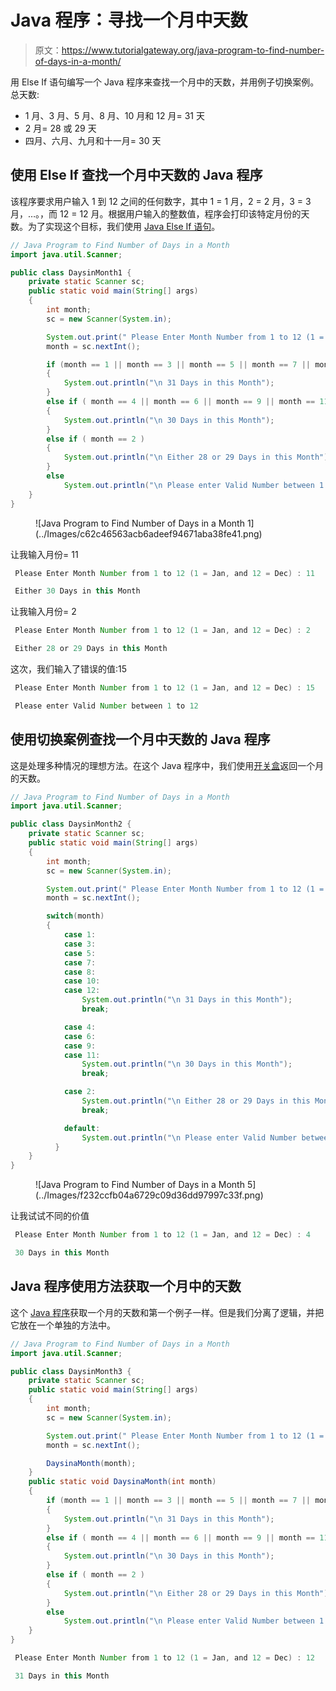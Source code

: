 # Java 程序：寻找一个月中天数

> 原文：<https://www.tutorialgateway.org/java-program-to-find-number-of-days-in-a-month/>

用 Else If 语句编写一个 Java 程序来查找一个月中的天数，并用例子切换案例。总天数:

*   1 月、3 月、5 月、8 月、10 月和 12 月= 31 天
*   2 月= 28 或 29 天
*   四月、六月、九月和十一月= 30 天

## 使用 Else If 查找一个月中天数的 Java 程序

该程序要求用户输入 1 到 12 之间的任何数字，其中 1 = 1 月，2 = 2 月，3 = 3 月，…。，而 12 = 12 月。根据用户输入的整数值，程序会打印该特定月份的天数。为了实现这个目标，我们使用 [Java Else If 语句](https://www.tutorialgateway.org/java-else-if-statement/)。

```java
// Java Program to Find Number of Days in a Month
import java.util.Scanner;

public class DaysinMonth1 {
	private static Scanner sc;
	public static void main(String[] args) 
	{
		int month;
		sc = new Scanner(System.in);

		System.out.print(" Please Enter Month Number from 1 to 12 (1 = Jan, and 12 = Dec) : ");
		month = sc.nextInt();	

		if (month == 1 || month == 3 || month == 5 || month == 7 || month == 8 || month == 10 || month == 12 )
		{
			System.out.println("\n 31 Days in this Month");  	
		}
		else if ( month == 4 || month == 6 || month == 9 || month == 11 )
		{
			System.out.println("\n 30 Days in this Month");  	
		}  
		else if ( month == 2 )
		{
			System.out.println("\n Either 28 or 29 Days in this Month");  	
		} 
		else
			System.out.println("\n Please enter Valid Number between 1 to 12");
	}
}
```

<figure class="wp-block-image">![Java Program to Find Number of Days in a Month 1](../Images/c62c46563acb6adeef94671aba38fe41.png)</figure>

让我输入月份= 11

```java
 Please Enter Month Number from 1 to 12 (1 = Jan, and 12 = Dec) : 11

 Either 30 Days in this Month
```

让我输入月份= 2

```java
 Please Enter Month Number from 1 to 12 (1 = Jan, and 12 = Dec) : 2

 Either 28 or 29 Days in this Month
```

这次，我们输入了错误的值:15

```java
 Please Enter Month Number from 1 to 12 (1 = Jan, and 12 = Dec) : 15

 Please enter Valid Number between 1 to 12
```

## 使用切换案例查找一个月中天数的 Java 程序

这是处理多种情况的理想方法。在这个 Java 程序中，我们使用[开关盒](https://www.tutorialgateway.org/java-switch-case/)返回一个月的天数。

```java
// Java Program to Find Number of Days in a Month
import java.util.Scanner;

public class DaysinMonth2 {
	private static Scanner sc;
	public static void main(String[] args) 
	{
		int month;
		sc = new Scanner(System.in);

		System.out.print(" Please Enter Month Number from 1 to 12 (1 = Jan, and 12 = Dec) : ");
		month = sc.nextInt();	

		switch(month)
		{
		  	case 1:
		  	case 3:
			case 5: 	
			case 7:
			case 8:
			case 10:
			case 12:			  	
				System.out.println("\n 31 Days in this Month");
			  	break;

			case 4:	
			case 6:
			case 9:
			case 11:			    	
				System.out.println("\n 30 Days in this Month");  
				break;

			case 2:
				System.out.println("\n Either 28 or 29 Days in this Month"); 
				break;

			default:		  	
				System.out.println("\n Please enter Valid Number between 1 to 12");
		  }
	}
}
```

<figure class="wp-block-image">![Java Program to Find Number of Days in a Month 5](../Images/f232ccfb04a6729c09d36dd97997c33f.png)</figure>

让我试试不同的价值

```java
 Please Enter Month Number from 1 to 12 (1 = Jan, and 12 = Dec) : 4

 30 Days in this Month
```

## Java 程序使用方法获取一个月中的天数

这个 [Java 程序](https://www.tutorialgateway.org/learn-java-programs/)获取一个月的天数和第一个例子一样。但是我们分离了逻辑，并把它放在一个单独的方法中。

```java
// Java Program to Find Number of Days in a Month
import java.util.Scanner;

public class DaysinMonth3 {
	private static Scanner sc;
	public static void main(String[] args) 
	{
		int month;
		sc = new Scanner(System.in);

		System.out.print(" Please Enter Month Number from 1 to 12 (1 = Jan, and 12 = Dec) : ");
		month = sc.nextInt();	

		DaysinaMonth(month);
	}	
	public static void DaysinaMonth(int month)
	{		
		if (month == 1 || month == 3 || month == 5 || month == 7 || month == 8 || month == 10 || month == 12 )
		{
			System.out.println("\n 31 Days in this Month");  	
		}
		else if ( month == 4 || month == 6 || month == 9 || month == 11 )
		{
			System.out.println("\n 30 Days in this Month");  	
		}  
		else if ( month == 2 )
		{
			System.out.println("\n Either 28 or 29 Days in this Month");  	
		} 
		else
			System.out.println("\n Please enter Valid Number between 1 to 12");
	}
}
```

```java
 Please Enter Month Number from 1 to 12 (1 = Jan, and 12 = Dec) : 12

 31 Days in this Month
```